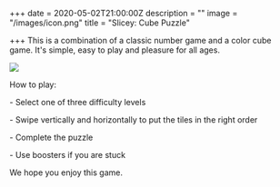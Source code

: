 +++
date = 2020-05-02T21:00:00Z
description = ""
image = "/images/icon.png"
title = "Slicey: Cube Puzzle"

+++
This is a combination of a classic number game and a color cube game. It's simple, easy to play and pleasure for all ages.

[![](/images/Download_on_the_App_Store_Badge_US-UK_RGB_blk_092917.svg)](https://apps.apple.com/us/app/slicey-cube-puzzle/id1502566749 "Download from AppStore")

How to play:

\- Select one of three difficulty levels

\- Swipe vertically and horizontally to put the tiles in the right order

\- Complete the puzzle

\- Use boosters if you are stuck

We hope you enjoy this game.